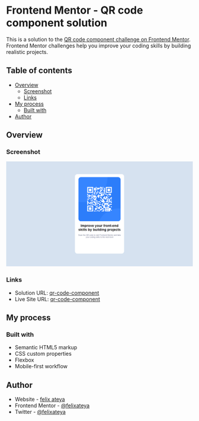 # Frontend Mentor - QR code component solution

This is a solution to the [QR code component challenge on Frontend Mentor](https://www.frontendmentor.io/challenges/qr-code-component-iux_sIO_H). Frontend Mentor challenges help you improve your coding skills by building realistic projects. 

## Table of contents

- [Overview](#overview)
  - [Screenshot](#screenshot)
  - [Links](#links)
- [My process](#my-process)
  - [Built with](#built-with)
- [Author](#author)



## Overview

### Screenshot

![](/images/Screenshot.png)



### Links

- Solution URL: [qr-code-component](https://github.com/felixateya/qr-code-component)
- Live Site URL: [qr-code-component](https://qr-code-component-puce-psi.vercel.app)

## My process

### Built with

- Semantic HTML5 markup
- CSS custom properties
- Flexbox
- Mobile-first workflow


## Author

- Website - [felix ateya](https://mulaafelix.vercel.app)
- Frontend Mentor - [@felixateya](https://www.frontendmentor.io/profile/yourusername)
- Twitter - [@felixateya](https://www.twitter.com/shaft_kunta)



